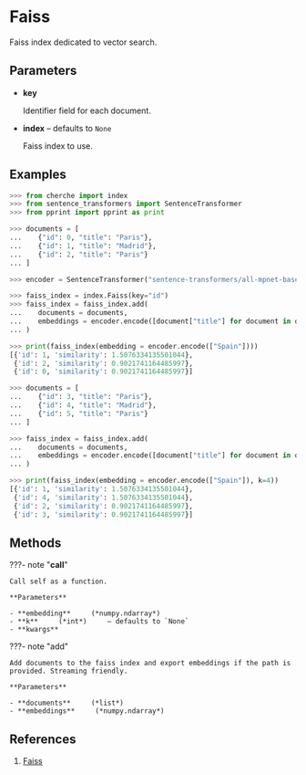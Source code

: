 # Faiss

Faiss index dedicated to vector search.



## Parameters

- **key**

    Identifier field for each document.

- **index** – defaults to `None`

    Faiss index to use.



## Examples

```python
>>> from cherche import index
>>> from sentence_transformers import SentenceTransformer
>>> from pprint import pprint as print

>>> documents = [
...    {"id": 0, "title": "Paris"},
...    {"id": 1, "title": "Madrid"},
...    {"id": 2, "title": "Paris"}
... ]

>>> encoder = SentenceTransformer("sentence-transformers/all-mpnet-base-v2")

>>> faiss_index = index.Faiss(key="id")
>>> faiss_index = faiss_index.add(
...    documents = documents,
...    embeddings = encoder.encode([document["title"] for document in documents]),
... )

>>> print(faiss_index(embedding = encoder.encode(["Spain"])))
[{'id': 1, 'similarity': 1.5076334135501044},
 {'id': 2, 'similarity': 0.9021741164485997},
 {'id': 0, 'similarity': 0.9021741164485997}]

>>> documents = [
...    {"id": 3, "title": "Paris"},
...    {"id": 4, "title": "Madrid"},
...    {"id": 5, "title": "Paris"}
... ]

>>> faiss_index = faiss_index.add(
...    documents = documents,
...    embeddings = encoder.encode([document["title"] for document in documents]),
... )

>>> print(faiss_index(embedding = encoder.encode(["Spain"]), k=4))
[{'id': 1, 'similarity': 1.5076334135501044},
 {'id': 4, 'similarity': 1.5076334135501044},
 {'id': 2, 'similarity': 0.9021741164485997},
 {'id': 3, 'similarity': 0.9021741164485997}]
```

## Methods

???- note "__call__"

    Call self as a function.

    **Parameters**

    - **embedding**     (*numpy.ndarray*)    
    - **k**     (*int*)     – defaults to `None`    
    - **kwargs**    
    
???- note "add"

    Add documents to the faiss index and export embeddings if the path is provided. Streaming friendly.

    **Parameters**

    - **documents**     (*list*)    
    - **embeddings**     (*numpy.ndarray*)    
    
## References

1. [Faiss](https://github.com/facebookresearch/faiss)

